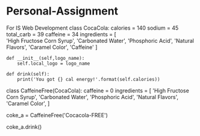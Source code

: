 # Personal-Assignment
For IS Web Development
class CocaCola:
    calories    = 140
    sodium      = 45
    total_carb  = 39
    caffeine    = 34
    ingredients =  [     
        'High Fructose Corn Syrup',
        'Carbonated Water',
        'Phosphoric Acid',
        'Natural Flavors',
        'Caramel Color',
        'Caffeine' 
    ]

    def __init__(self,logo_name):
        self.local_logo = logo_name    

    def drink(self):
        print('You got {} cal energy!'.format(self.calories))
   
   
 class CaffeineFree(CocaCola):
    caffeine = 0
    ingredients =  [
        'High Fructose Corn Syrup',
        'Carbonated Water',
        'Phosphoric Acid',
        'Natural Flavors',
        'Caramel Color',
    ]

coke_a = CaffeineFree('Cocacola-FREE')

coke_a.drink()
